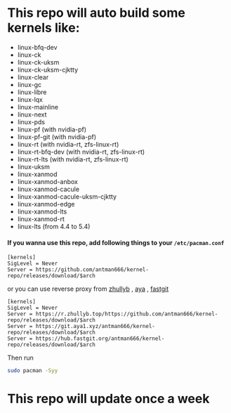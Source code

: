 # This repo will auto build some kernels like:

- linux-bfq-dev
- linux-ck
- linux-ck-uksm
- linux-ck-uksm-cjktty
- linux-clear
- linux-gc
- linux-libre
- linux-lqx
- linux-mainline
- linux-next
- linux-pds
- linux-pf (with nvidia-pf)
- linux-pf-git (with nvidia-pf)
- linux-rt (with nvidia-rt, zfs-linux-rt)
- linux-rt-bfq-dev (with nvidia-rt, zfs-linux-rt)
- linux-rt-lts (with nvidia-rt, zfs-linux-rt)
- linux-uksm
- linux-xanmod
- linux-xanmod-anbox
- linux-xanmod-cacule
- linux-xanmod-cacule-uksm-cjktty
- linux-xanmod-edge
- linux-xanmod-lts
- linux-xanmod-rt
- linux-lts (from 4.4 to 5.4)

#### If you wanna use this repo, add following things to your `/etc/pacman.conf`

```
[kernels]
SigLevel = Never
Server = https://github.com/antman666/kernel-repo/releases/download/$arch
```

or you can use reverse proxy from [zhullyb](https://zhullyb.top) , [aya](https://github.com/Brx86) , [fastgit](https://fastgit.org)

```
[kernels]
SigLevel = Never
Server = https://r.zhullyb.top/https://github.com/antman666/kernel-repo/releases/download/$arch
Server = https://git.aya1.xyz/antman666/kernel-repo/releases/download/$arch
Server = https://hub.fastgit.org/antman666/kernel-repo/releases/download/$arch
```

Then run

```bash
sudo pacman -Syy
```

# This repo will update once a week
